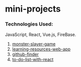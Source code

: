 # mini-projects
### Technologies Used:
JavaScript, React, Vue.js, FireBase.

1. [monster-slayer-game](./monster-slayer)
2. [learning-resources-web-app](./resources-app)
3. [github-finder](./github-finder)
4. [to-do-list-with-react](./to-do-list-with-react)
